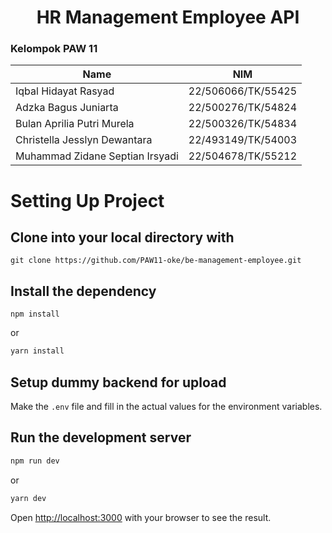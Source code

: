 <h1 align="center">
  HR Management Employee API
</h1>

### Kelompok PAW 11
| Name                            | NIM                |
| ------------------------------- | ------------------ |
| Iqbal Hidayat Rasyad            | 22/506066/TK/55425 |
| Adzka Bagus Juniarta            | 22/500276/TK/54824 |
| Bulan Aprilia Putri Murela      | 22/500326/TK/54834 |
| Christella Jesslyn Dewantara    | 22/493149/TK/54003 |
| Muhammad Zidane Septian Irsyadi | 22/504678/TK/55212 |


# Setting Up Project

## Clone into your local directory with

```
git clone https://github.com/PAW11-oke/be-management-employee.git
```

## Install the dependency

```
npm install
```
or
```bash
yarn install
```

## Setup dummy backend for upload
Make the `.env` file and fill in the actual values for the environment variables.

## Run the development server

```bash
npm run dev
```
or
```bash
yarn dev
```

Open [http://localhost:3000](http://localhost:3000) with your browser to see the result.
